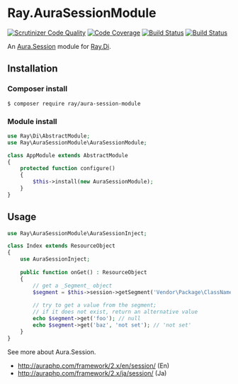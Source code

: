 # Ray.AuraSessionModule

[![Scrutinizer Code Quality](https://scrutinizer-ci.com/g/ray-di/Ray.AuraSessionModule/badges/quality-score.png?b=1.x)](https://scrutinizer-ci.com/g/ray-di/Ray.AuraSessionModule/?branch=1.x)
[![Code Coverage](https://scrutinizer-ci.com/g/ray-di/Ray.AuraSessionModule/badges/coverage.png?b=1.x)](https://scrutinizer-ci.com/g/ray-di/Ray.AuraSessionModule/?branch=1.x)
[![Build Status](https://scrutinizer-ci.com/g/ray-di/Ray.AuraSessionModule/badges/build.png?b=1.x)](https://scrutinizer-ci.com/g/ray-di/Ray.AuraSessionModule/build-status/1.x)
[![Build Status](https://travis-ci.org/ray-di/Ray.AuraSessionModule.svg?branch=1.x)](https://travis-ci.org/ray-di/Ray.AuraSessionModule)

An [Aura.Session](https://github.com/auraphp/Aura.Session) module for [Ray.Di](https://github.com/ray-di/Ray.Di).

## Installation

### Composer install

    $ composer require ray/aura-session-module

### Module install

```php
use Ray\Di\AbstractModule;
use Ray\AuraSessionModule\AuraSessionModule;

class AppModule extends AbstractModule
{
    protected function configure()
    {
        $this->install(new AuraSessionModule);
    }
}
```

## Usage

```php
use Ray\AuraSessionModule\AuraSessionInject;

class Index extends ResourceObject
{
    use AuraSessionInject;
    
    public function onGet() : ResourceObject
    {
        // get a _Segment_ object
        $segment = $this->session->getSegment('Vendor\Package\ClassName');
        
        // try to get a value from the segment;
        // if it does not exist, return an alternative value
        echo $segment->get('foo'); // null
        echo $segment->get('baz', 'not set'); // 'not set'
    }
}

```

See more about Aura.Session.

 * http://auraphp.com/framework/2.x/en/session/ (En)
 * http://auraphp.com/framework/2.x/ja/session/ (Ja)
